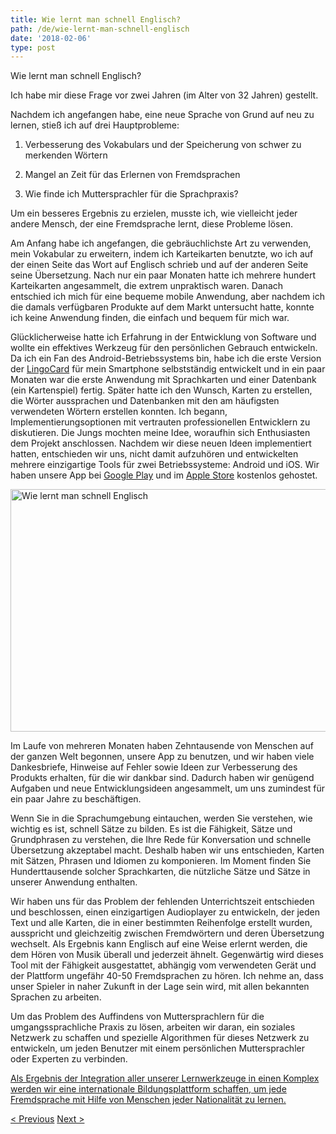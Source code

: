 ```yaml
---
title: Wie lernt man schnell Englisch?
path: /de/wie-lernt-man-schnell-englisch
date: '2018-02-06'
type: post
---
```


Wie lernt man schnell Englisch?

Ich habe mir diese Frage vor zwei Jahren (im Alter von 32 Jahren) gestellt.

Nachdem ich angefangen habe, eine neue Sprache von Grund auf neu zu lernen, stieß ich auf drei Hauptprobleme:

1. Verbesserung des Vokabulars und der Speicherung von schwer zu merkenden Wörtern

2. Mangel an Zeit für das Erlernen von Fremdsprachen

3. Wie finde ich Muttersprachler für die Sprachpraxis?

Um ein besseres Ergebnis zu erzielen, musste ich, wie vielleicht jeder andere Mensch, der eine Fremdsprache lernt, diese Probleme lösen.

Am Anfang habe ich angefangen, die gebräuchlichste Art zu verwenden, mein Vokabular zu erweitern, indem ich Karteikarten benutzte, wo ich auf der einen Seite das Wort auf Englisch schrieb und auf der anderen Seite seine Übersetzung. Nach nur ein paar Monaten hatte ich mehrere hundert Karteikarten angesammelt, die extrem unpraktisch waren. Danach entschied ich mich für eine bequeme mobile Anwendung, aber nachdem ich die damals verfügbaren Produkte auf dem Markt untersucht hatte, konnte ich keine Anwendung finden, die einfach und bequem für mich war.

Glücklicherweise hatte ich Erfahrung in der Entwicklung von Software und wollte ein effektives Werkzeug für den persönlichen Gebrauch entwickeln. Da ich ein Fan des Android-Betriebssystems bin, habe ich die erste Version der <a href="https://lingocard.com" target="_blank" rel="noopener">LingoCard</a> für mein Smartphone selbstständig entwickelt und in ein paar Monaten war die erste Anwendung mit Sprachkarten und einer Datenbank (ein Kartenspiel) fertig. Später hatte ich den Wunsch, Karten zu erstellen, die Wörter aussprachen und Datenbanken mit den am häufigsten verwendeten Wörtern erstellen konnten. Ich begann, Implementierungsoptionen mit vertrauten professionellen Entwicklern zu diskutieren. Die Jungs mochten meine Idee, woraufhin sich Enthusiasten dem Projekt anschlossen. Nachdem wir diese neuen Ideen implementiert hatten, entschieden wir uns, nicht damit aufzuhören und entwickelten mehrere einzigartige Tools für zwei Betriebssysteme: Android und iOS. Wir haben unsere App bei <a href="https://play.google.com/store/apps/details?id=com.lingocard.lingocard" target="_blank" rel="noopener">Google Play</a> und im <a href="https://itunes.apple.com/us/app/lingocard/id1217076835?mt=8" target="_blank" rel="noopener">Apple Store</a> kostenlos gehostet.

<img class="aligncenter wp-image-5587" src="../images/2018/01/LigoCard-App-small.png" alt="Wie lernt man schnell Englisch" width="973" height="388" />

Im Laufe von mehreren Monaten haben Zehntausende von Menschen auf der ganzen Welt begonnen, unsere App zu benutzen, und wir haben viele Dankesbriefe, Hinweise auf Fehler sowie Ideen zur Verbesserung des Produkts erhalten, für die wir dankbar sind. Dadurch haben wir genügend Aufgaben und neue Entwicklungsideen angesammelt, um uns zumindest für ein paar Jahre zu beschäftigen.

Wenn Sie in die Sprachumgebung eintauchen, werden Sie verstehen, wie wichtig es ist, schnell Sätze zu bilden. Es ist die Fähigkeit, Sätze und Grundphrasen zu verstehen, die Ihre Rede für Konversation und schnelle Übersetzung akzeptabel macht. Deshalb haben wir uns entschieden, Karten mit Sätzen, Phrasen und Idiomen zu komponieren. Im Moment finden Sie Hunderttausende solcher Sprachkarten, die nützliche Sätze und Sätze in unserer Anwendung enthalten.

Wir haben uns für das Problem der fehlenden Unterrichtszeit entschieden und beschlossen, einen einzigartigen Audioplayer zu entwickeln, der jeden Text und alle Karten, die in einer bestimmten Reihenfolge erstellt wurden, ausspricht und gleichzeitig zwischen Fremdwörtern und deren Übersetzung wechselt. Als Ergebnis kann Englisch auf eine Weise erlernt werden, die dem Hören von Musik überall und jederzeit ähnelt. Gegenwärtig wird dieses Tool mit der Fähigkeit ausgestattet, abhängig vom verwendeten Gerät und der Plattform ungefähr 40-50 Fremdsprachen zu hören. Ich nehme an, dass unser Spieler in naher Zukunft in der Lage sein wird, mit allen bekannten Sprachen zu arbeiten.

Um das Problem des Auffindens von Muttersprachlern für die umgangssprachliche Praxis zu lösen, arbeiten wir daran, ein soziales Netzwerk zu schaffen und spezielle Algorithmen für dieses Netzwerk zu entwickeln, um jeden Benutzer mit einem persönlichen Muttersprachler oder Experten zu verbinden.

<a href="https://lingocard.com" target="_blank" rel="noopener">Als Ergebnis der Integration aller unserer Lernwerkzeuge in einen Komplex werden wir eine internationale Bildungsplattform schaffen, um jede Fremdsprache mit Hilfe von Menschen jeder Nationalität zu lernen.</a>

<a href="/de/finde-ich-muttersprachler-fuer-die-sprachpraxis">< Previous</a> <a href="/de/sprachkarten">Next ></a>